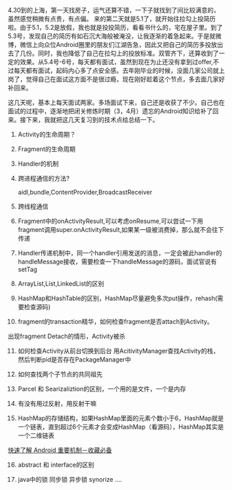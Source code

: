 ---
---

4.30到的上海，第一天找房子，运气还算不错，一下子就找到了间比较满意的，虽然感觉稍微有点贵，有点偏。
来的第二天就是5.1了，就开始往拉勾上投简历啦。由于5.1，5.2是放假，我也就是投投简历，看看书什么的，宅在屋子里。到了5.3号，发现自己的简历有如石沉大海般被淹没，让我逐渐的着急起来。于是就微博，微信上向众位Android圈里的朋友们江湖告急，因此又把自己的简历多投放出去了几份。同时，我也降低了自己在拉勾上的投放标准。双管齐下，还算收到了一定的效果。从5.4号-6号，每天都有面试，虽然到现在为止还没有拿到过offer,不过每天都有面试，起码内心多了点安全感。去年刚毕业的时候，没面几家公司就上岗了，觉得自己在面试这方面不是很过瘾，现在刚好趁着这个节点，多去面几家好补回来。

这几天呢，基本上每天面试两家。多场面试下来，自己还是收获了不少。自己也在面试的过程中，逐渐地把闭关修炼时期（3，4月）遗忘的Android知识给补了回来。接下来，我就把这几天复习到的技术点给总结一下。

1. Activity的生命周期？

2. Fragment的生命周期

3. Handler的机制

4. 跨进程通信的方法?
	
	aidl,bundle,ContentProvider,BroadcastReceiver

5. 跨线程通信

6. Fragment中的onActivityResult,可以考虑onResume,可以尝试一下用fragment调用super.onActivityResult,如果某一级被消费掉，那么就不会往下传递

7. Handler传递机制中，同一个handler引用发送的消息，一定会被此handler的handleMessage接收，需要检查一下handleMessage的源码，面试官说有setTag

8. ArrayList,List,LinkedList的区别

9. HashMap和HashTable的区别，HashMap尽量避免多次put操作，rehash(需要检查源码)

10. fragment的transaction精华，如何检查fragment是否attach到Activity。

出现fragment Detach的情形，Activity被杀

11. 如何检查Activity从前台切换到后台 	用AcitivityManager查找Activity的栈，然后判断pid是否存在PackageManager中

12. 如何查找两个子节点的共同祖先

13. Parcel 和 Searizaliztion的区别，一个用的是文件，一个是内存

14. 有没有用过反射，用反射干嘛

15. HashMap的存储结构，如果HashMap里面的元素个数小于6，HashMap就是一个链表，直到超过6个元素才会变成HashMap（看源码），HashMap其实是一个二维链表


[快速了解 Android 重要机制－收藏必备](http://gold.xitu.io/entry/56f0e148816dfa005181ab22)


16. abstract 和 interface的区别

17. java中的锁 同步锁 异步锁 synorize ....

